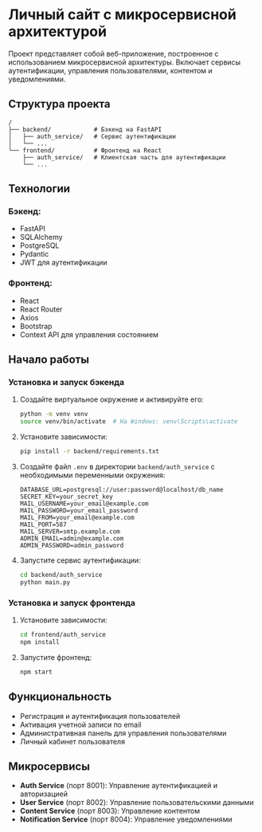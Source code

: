 # Личный сайт с микросервисной архитектурой

Проект представляет собой веб-приложение, построенное с использованием микросервисной архитектуры. Включает сервисы аутентификации, управления пользователями, контентом и уведомлениями.

## Структура проекта

```
/
├── backend/            # Бэкенд на FastAPI
│   ├── auth_service/   # Сервис аутентификации
│   └── ...
└── frontend/           # Фронтенд на React
    ├── auth_service/   # Клиентская часть для аутентификации
    └── ...
```

## Технологии

### Бэкенд:
- FastAPI
- SQLAlchemy
- PostgreSQL
- Pydantic
- JWT для аутентификации

### Фронтенд:
- React
- React Router
- Axios
- Bootstrap
- Context API для управления состоянием

## Начало работы

### Установка и запуск бэкенда

1. Создайте виртуальное окружение и активируйте его:
   ```bash
   python -m venv venv
   source venv/bin/activate  # На Windows: venv\Scripts\activate
   ```

2. Установите зависимости:
   ```bash
   pip install -r backend/requirements.txt
   ```

3. Создайте файл `.env` в директории `backend/auth_service` с необходимыми переменными окружения:
   ```
   DATABASE_URL=postgresql://user:password@localhost/db_name
   SECRET_KEY=your_secret_key
   MAIL_USERNAME=your_email@example.com
   MAIL_PASSWORD=your_email_password
   MAIL_FROM=your_email@example.com
   MAIL_PORT=587
   MAIL_SERVER=smtp.example.com
   ADMIN_EMAIL=admin@example.com
   ADMIN_PASSWORD=admin_password
   ```

4. Запустите сервис аутентификации:
   ```bash
   cd backend/auth_service
   python main.py
   ```

### Установка и запуск фронтенда

1. Установите зависимости:
   ```bash
   cd frontend/auth_service
   npm install
   ```

2. Запустите фронтенд:
   ```bash
   npm start
   ```

## Функциональность

- Регистрация и аутентификация пользователей
- Активация учетной записи по email
- Административная панель для управления пользователями
- Личный кабинет пользователя

## Микросервисы

- **Auth Service** (порт 8001): Управление аутентификацией и авторизацией
- **User Service** (порт 8002): Управление пользовательскими данными
- **Content Service** (порт 8003): Управление контентом
- **Notification Service** (порт 8004): Управление уведомлениями 